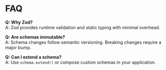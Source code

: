 # FAQ

**Q: Why Zod?**  
A: Zod provides runtime validation and static typing with minimal overhead.

**Q: Are schemas immutable?**  
A: Schema changes follow semantic versioning. Breaking changes require a major bump.

**Q: Can I extend a schema?**  
A: Use `schema.extend()` or compose custom schemas in your application.
